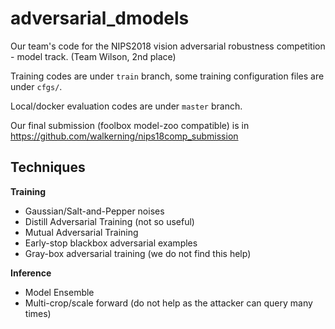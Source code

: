 # adversarial_dmodels

Our team's code for the NIPS2018 vision adversarial robustness competition - model track. (Team Wilson, 2nd place)

Training codes are under `train` branch, some training configuration files are under `cfgs/`.

Local/docker evaluation codes are under `master` branch.

Our final submission (foolbox model-zoo compatible) is in https://github.com/walkerning/nips18comp_submission

## Techniques
**Training**
* Gaussian/Salt-and-Pepper noises
* Distill Adversarial Training (not so useful)
* Mutual Adversarial Training
* Early-stop blackbox adversarial examples
* Gray-box adversarial training (we do not find this help)

**Inference**
* Model Ensemble
* Multi-crop/scale forward (do not help as the attacker can query many times)

